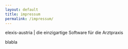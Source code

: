 ```yaml
---
layout: default
title: impressum
permalink: /impressum/
---
```

elexis-austria | die einzigartige Software für die Arztpraxis

blabla
